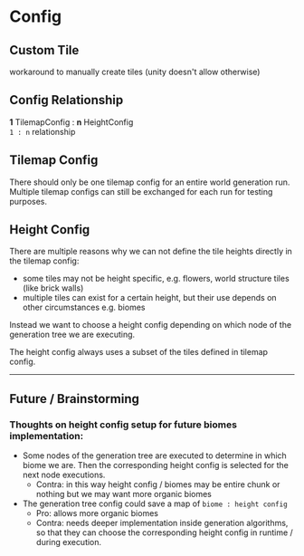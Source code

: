 # Config
## Custom Tile
workaround to manually create tiles (unity doesn't allow otherwise)
## Config Relationship
<b>1</b> TilemapConfig : <b>n</b> HeightConfig <br>
``1 : n`` relationship
## Tilemap Config
There should only be one tilemap config for an entire world generation run.
Multiple tilemap configs can still be exchanged for each run for testing purposes.
## Height Config
There are multiple reasons why we can not define the tile heights directly in the 
tilemap config:
- some tiles may not be height specific, e.g. flowers, world structure tiles (like brick walls)
- multiple tiles can exist for a certain height, but their use depends on other
    circumstances e.g. biomes

Instead we want to choose a height config depending on which node of the
generation tree we are executing.

The height config always uses a subset of the tiles defined in tilemap config.

<hr>

## Future / Brainstorming
### Thoughts on height config setup for future biomes implementation:
- Some nodes of the generation tree are executed to determine in which biome we are.
    Then the corresponding height config is selected for the next node executions.
  - Contra: in this way height config / biomes may be entire chunk or nothing
    but we may want more organic biomes
- The generation tree config could save a map of ``biome : height config``
  - Pro: allows more organic biomes
  - Contra: needs deeper implementation inside generation algorithms, so that they
    can choose the corresponding height config in runtime / during execution.